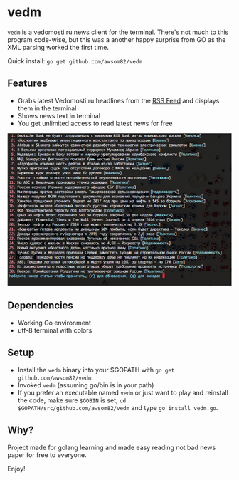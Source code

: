 # vedm

`vedm` is a vedomosti.ru news client for the terminal.  There's not much to this program code-wise, but this was a another happy surprise from GO as the XML parsing worked the first time.

Quick install: `go get github.com/awsom82/vedm`

## Features

* Grabs latest Vedomosti.ru headlines from the [RSS Feed](http://www.vedomosti.ru/rss/news) and displays them in the terminal
* Shows news text in terminal
* You get unlimited access to read latest news for free

![Vedomosti Terminal](screenshot.png?raw=true "Vedomosti Terminal Screenshot")

## Dependencies

* Working Go environment
* utf-8 terminal with colors

## Setup

* Install the `vedm` binary into your $GOPATH with `go get github.com/awsom82/vedm`
* Invoked `vedm` (assuming go/bin is in your path)
* If you prefer an executable named `vedm` or just want to play and reinstall the code, make sure `$GOBIN` is set, `cd $GOPATH/src/github.com/awsom82/vedm` and type `go install vedm.go`.

## Why?
Project made for golang learning and made easy reading not bad news paper for free to everyone.

Enjoy!